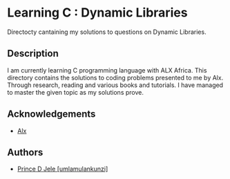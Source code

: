 # Learning C : Dynamic Libraries

Directocty cantaining my solutions to questions on Dynamic Libraries.

## Description

I am currently learning C programming language with ALX Africa. This directory
contains the solutions to coding problems presented to me by Alx. Through
research, reading and various books and tutorials. I have managed to master
the given topic as my solutions prove.


## Acknowledgements
- [Alx](https://www.alxafrica.com/)

## Authors
- [Prince D Jele [umlamulankunzi]](https://www.github.com/umlamulankunzi)
